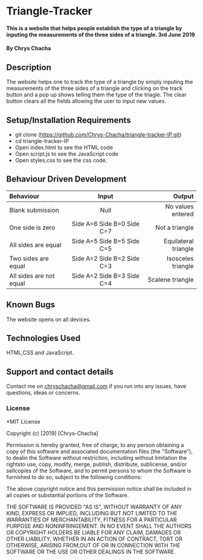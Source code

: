 # Triangle-Tracker
#### This is a website that helps people establish the type of a triangle by inputing the measurements of the three sides of a triangle. 3rd June 2019
#### By **Chrys Chacha**

## Description
The website helps one to track the type of a triangle by simply inputing the measurements of the three sides of a triangle and clicking on the track button and a pop up shows telling them the type of the triagle. The clear button clears all the fields allowing the user to input new values.

## Setup/Installation Requirements
* git clone (https://github.com/Chrys-Chacha/triangle-tracker-IP.git)
* cd triangle-tracker-IP
* Open index.html to see the HTML code
* Open script.js to see the JavaScript code
* Open styles.css to see the css code.

## Behaviour Driven Development
|Behaviour|Input|Output|
|:--------|:---:|-----:|
|Blank submission|Null|No values entered|
|One side is zero|Side A=6 Side B=0 Side C=7|Not a triangle|
|All sides are equal| Side A=5 Side B=5 Side C=5|Equilateral triangle|
|Two sides are equal| Side A=2 Side B=2 Side C=3|Isosceles triangle|
|All sides are not equal| Side A=2 Side B=3 Side C=4|Scalene triangle|

## Known Bugs
The website opens on all devices.

## Technologies Used
HTML,CSS and JavaScript. 
## Support and contact details
Contact me on chryschacha@gmail.com if you run into any issues, have questions, ideas or concerns.  
### License
*MIT License

Copyright (c) [2019] [Chrys-Chacha]

Permission is hereby granted, free of charge, to any person obtaining a copy
of this software and associated documentation files (the "Software"), to dealin the Software without restriction, including without limitation the rightsto use, copy, modify, merge, publish, distribute, sublicense, and/or sellcopies of the Software, and to permit persons to whom the Software is
furnished to do so, subject to the following conditions:

The above copyright notice and this permission notice shall be included in all copies or substantial portions of the Software.

THE SOFTWARE IS PROVIDED "AS IS", WITHOUT WARRANTY OF ANY KIND, EXPRESS OR
IMPLIED, INCLUDING BUT NOT LIMITED TO THE WARRANTIES OF MERCHANTABILITY,
FITNESS FOR A PARTICULAR PURPOSE AND NONINFRINGEMENT. IN NO EVENT SHALL THE
AUTHORS OR COPYRIGHT HOLDERS BE LIABLE FOR ANY CLAIM, DAMAGES OR OTHER
LIABILITY, WHETHER IN AN ACTION OF CONTRACT, TORT OR OTHERWISE, ARISING FROM,OUT OF OR IN CONNECTION WITH THE SOFTWARE OR THE USE OR OTHER DEALINGS IN THE SOFTWARE.
